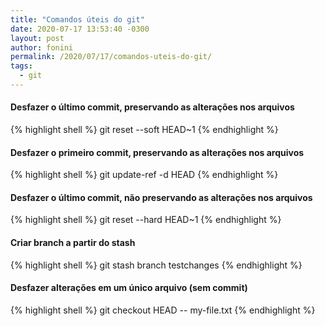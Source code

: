```yaml
---
title: "Comandos úteis do git"
date: 2020-07-17 13:53:40 -0300
layout: post
author: fonini
permalink: /2020/07/17/comandos-uteis-do-git/
tags: 
  - git
---
```


#### Desfazer o último commit, preservando as alterações nos arquivos

{% highlight shell %}
git reset --soft HEAD~1
{% endhighlight %}


#### Desfazer o primeiro commit, preservando as alterações nos arquivos

{% highlight shell %}
git update-ref -d HEAD
{% endhighlight %}


#### Desfazer o último commit, **não** preservando as alterações nos arquivos

{% highlight shell %}
git reset --hard HEAD~1
{% endhighlight %}


#### Criar branch a partir do stash

{% highlight shell %}
git stash branch testchanges
{% endhighlight %}

#### Desfazer alterações em um único arquivo (sem commit)

{% highlight shell %}
git checkout HEAD -- my-file.txt
{% endhighlight %}
